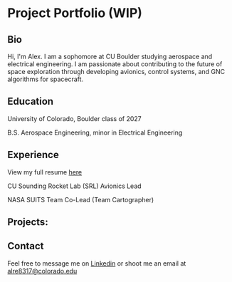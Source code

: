 # Project Portfolio (WIP)

## Bio

Hi, I'm Alex. I am a sophomore at CU Boulder studying aerospace and electrical engineering. I am passionate about contributing to the future of space exploration through developing avionics, control systems, and GNC algorithms for spacecraft.

## Education

University of Colorado, Boulder class of 2027

B.S. Aerospace Engineering, minor in Electrical Engineering

## Experience

View my full resume [here](Alex_Reich_2024-7_Resume.pdf)

CU Sounding Rocket Lab (SRL) Avionics Lead

NASA SUITS Team Co-Lead (Team Cartographer)

## Projects:

<!-- [General Engineering Projects](https://areich128.github.io/Projects/projects.html)

[Software Projects](https://areich128.github.io/Software/software.html)

[Circuit Design Projects](https://areich128.github.io/CircuitDesign/circuitdes.html) -->

## Contact

Feel free to message me on [Linkedin](https://www.linkedin.com/in/alex-reich-650683252/) or shoot me an email at [alre8317@colorado.edu](alre8317@colorado.edu)